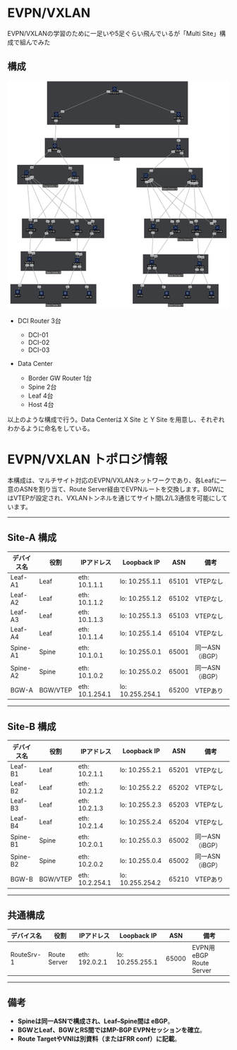 # EVPN/VXLAN
EVPN/VXLANの学習のために一足いや5足ぐらい飛んでいるが「Multi Site」構成で組んでみた

## 構成
![EVPN/VXLAN Multisite](./images/EVPNVXLAN.svg "EVPN/VXLAN Multisite figure")

- DCI Router 3台
  - DCI-01
  - DCI-02
  - DCI-03

- Data Center
  - Border GW Router 1台
  - Spine 2台
  - Leaf 4台
  - Host 4台

以上のような構成で行う。Data Centerは X Site と Y Site を用意し、それぞれわかるように命名をしている。

# EVPN/VXLAN トポロジ情報

本構成は、マルチサイト対応のEVPN/VXLANネットワークであり、各Leafに一意のASNを割り当て、Route Server経由でEVPNルートを交換します。BGWにはVTEPが設定され、VXLANトンネルを通じてサイト間L2/L3通信を可能にしています。

---

## Site-A 構成

| デバイス名 | 役割    | IPアドレス              | Loopback IP     | ASN    | 備考             |
|------------|---------|--------------------------|------------------|--------|------------------|
| Leaf-A1    | Leaf    | eth: 10.1.1.1            | lo: 10.255.1.1   | 65101  | VTEPなし         |
| Leaf-A2    | Leaf    | eth: 10.1.1.2            | lo: 10.255.1.2   | 65102  | VTEPなし         |
| Leaf-A3    | Leaf    | eth: 10.1.1.3            | lo: 10.255.1.3   | 65103  | VTEPなし         |
| Leaf-A4    | Leaf    | eth: 10.1.1.4            | lo: 10.255.1.4   | 65104  | VTEPなし         |
| Spine-A1   | Spine   | eth: 10.1.0.1            | lo: 10.255.0.1   | 65001  | 同一ASN（iBGP）  |
| Spine-A2   | Spine   | eth: 10.1.0.2            | lo: 10.255.0.2   | 65001  | 同一ASN（iBGP）  |
| BGW-A      | BGW/VTEP| eth: 10.1.254.1          | lo: 10.255.254.1 | 65200  | VTEPあり         |

---

## Site-B 構成

| デバイス名 | 役割    | IPアドレス              | Loopback IP     | ASN    | 備考             |
|------------|---------|--------------------------|------------------|--------|------------------|
| Leaf-B1    | Leaf    | eth: 10.2.1.1            | lo: 10.255.2.1   | 65201  | VTEPなし         |
| Leaf-B2    | Leaf    | eth: 10.2.1.2            | lo: 10.255.2.2   | 65202  | VTEPなし         |
| Leaf-B3    | Leaf    | eth: 10.2.1.3            | lo: 10.255.2.3   | 65203  | VTEPなし         |
| Leaf-B4    | Leaf    | eth: 10.2.1.4            | lo: 10.255.2.4   | 65204  | VTEPなし         |
| Spine-B1   | Spine   | eth: 10.2.0.1            | lo: 10.255.0.3   | 65002  | 同一ASN（iBGP）  |
| Spine-B2   | Spine   | eth: 10.2.0.2            | lo: 10.255.0.4   | 65002  | 同一ASN（iBGP）  |
| BGW-B      | BGW/VTEP| eth: 10.2.254.1          | lo: 10.255.254.2 | 65210  | VTEPあり         |

---

## 共通構成

| デバイス名 | 役割         | IPアドレス       | Loopback IP     | ASN    | 備考                    |
|------------|--------------|------------------|------------------|--------|-------------------------|
| RouteSrv-1 | Route Server | eth: 192.0.2.1    | lo: 10.255.255.1 | 65000  | EVPN用 eBGP Route Server|

---

## 備考

- **Spineは同一ASNで構成され、Leaf–Spine間は eBGP**。
- **BGWとLeaf、BGWとRS間ではMP-BGP EVPNセッションを確立**。
- **Route TargetやVNIは別資料（またはFRR conf）に記載**。